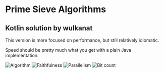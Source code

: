 # Prime Sieve Algorithms
## Kotlin solution by wulkanat

This version is more focused on performance, but still relatively idiomatic.

Speed should be pretty much what you get with a plain Java implementation.

![Algorithm](https://img.shields.io/badge/Algorithm-base-green)
![Faithfulness](https://img.shields.io/badge/Faithful-yes-green)
![Parallelism](https://img.shields.io/badge/Parallel-no-green)
![Bit count](https://img.shields.io/badge/Bits-unknown-yellowgreen)
